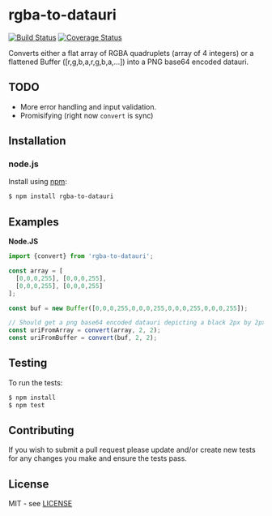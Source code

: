 # rgba-to-datauri

[![Build Status][travis-image]][travis-url]
[![Coverage Status][codecov-image]][codecov-url]

Converts either a flat array of RGBA quadruplets (array of 4 integers) or a flattened Buffer ([r,g,b,a,r,g,b,a,...]) into a PNG base64 encoded datauri.

## TODO

* More error handling and input validation.
* Promisifying (right now `convert` is sync)

## Installation

### node.js

Install using [npm](http://npmjs.org/):

```bash
$ npm install rgba-to-datauri
```

## Examples

**Node.JS**

```javascript
import {convert} from 'rgba-to-datauri';

const array = [
  [0,0,0,255], [0,0,0,255],
  [0,0,0,255], [0,0,0,255]
];

const buf = new Buffer([0,0,0,255,0,0,0,255,0,0,0,255,0,0,0,255]);

// Should get a png base64 encoded datauri depicting a black 2px by 2px square
const uriFromArray = convert(array, 2, 2);
const uriFromBuffer = convert(buf, 2, 2);
```

## Testing

To run the tests:

```bash
$ npm install
$ npm test
```

## Contributing

If you wish to submit a pull request please update and/or create new tests for any changes you make and ensure the tests pass.

## License

MIT - see [LICENSE](https://github.com/claudiorodriguez/rgba-to-datauri/blob/master/LICENSE)

[travis-image]: https://travis-ci.org/claudiorodriguez/rgba-to-datauri.svg?branch=master
[travis-url]: https://travis-ci.org/claudiorodriguez/rgba-to-datauri
[codecov-image]: https://codecov.io/gh/claudiorodriguez/rgba-to-datauri/branch/master/graph/badge.svg
[codecov-url]: https://codecov.io/gh/claudiorodriguez/rgba-to-datauri
